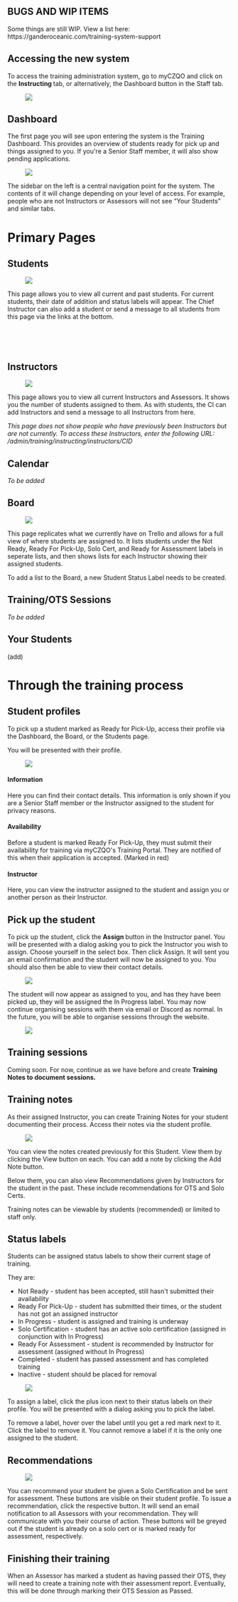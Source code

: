 
<!--
title: Training Administration Guide
description: 
published: true
date: 2020-12-04T03:57:38.267Z
tags: 
editor: undefined
dateCreated: 2020-12-04T03:57:34.881Z
-->

<h2>BUGS AND WIP ITEMS</h2>
<p>Some things are still WIP. View a list here: https://ganderoceanic.com/training-system-support</p>
<h2>Accessing the new system</h2>
<p>To access the training administration system, go to myCZQO and click on the <strong>Instructing </strong>tab, or alternatively, the Dashboard button in the Staff tab.</p>
<figure class="image image_resized" style="width:63.79%;"><img src="/img/untitled.png"></figure>
<h2>Dashboard</h2>
<p>The first page you will see upon entering the system is the Training Dashboard. This provides an overview of students ready for pick up and things assigned to you. If you're a Senior Staff member, it will also show pending applications.</p>
<figure class="image image_resized" style="width:63.05%;"><img src="/img/untitled_2.png"></figure>
<p>The sidebar on the left is a central navigation point for the system. The contents of it will change depending on your level of access. For example, people who are not Instructors or Assessors will not see “Your Students” and similar tabs.</p>
<h1>Primary Pages</h1>
<h2>Students</h2>
<figure class="image image-style-align-right"><img src="/img/untitled_3.png"></figure>
<p>This page allows you to view all current and past students. For current students, their date of addition and status labels will appear. The Chief Instructor can also add a student or send a message to all students from this page via the links at the bottom.</p>
<p>&nbsp;</p>
<p>&nbsp;</p>
<h2>Instructors</h2>
<figure class="image image-style-align-right"><img src="/img/untitled_4.png"></figure>
<p>This page allows you to view all current Instructors and Assessors. It shows you the number of students assigned to them. As with students, the CI can add Instructors and send a message to all Instructors from here.</p>
<p><i>This page does not show people who have previously been Instructors but are not currently. To access these Instructors, enter the following URL: /admin/training/instructing/instructors/CID</i></p>
<h2>Calendar</h2>
<p><i>To be added</i></p>
<h2>Board</h2>
<figure class="image image-style-align-right"><img src="/img/untitled_5.png"></figure>
<p>This page replicates what we currently have on Trello and allows for a full view of where students are assigned to. It lists students under the Not Ready, Ready For Pick-Up, Solo Cert, and Ready for Assessment labels in seperate lists, and then shows lists for each Instructor showing their assigned students.&nbsp;</p>
<p>To add a list to the Board, a new Student Status Label needs to be created.</p>
<h2>Training/OTS Sessions</h2>
<p><i>To be added</i></p>
<h2>Your Students</h2>
<p>(add)</p>
<h1>Through the training process</h1>
<h2>Student profiles</h2>
<p>To pick up a student marked as Ready for Pick-Up, access their profile via the Dashboard, the Board, or the Students page.</p>
<p>You will be presented with their profile.</p>
<figure class="image image-style-align-right"><img src="/img/untitled_6.png"></figure>
<h4>Information</h4>
<p>Here you can find their contact details. This information is only shown if you are a Senior Staff member or the Instructor assigned to the student for privacy reasons.</p>
<h4>Availability</h4>
<p>Before a student is marked Ready For Pick-Up, they must submit their availability for training via myCZQO's Training Portal. They are notified of this when their application is accepted. (Marked in red)</p>
<h4>Instructor</h4>
<p>Here, you can view the instructor assigned to the student and assign you or another person as their Instructor.</p>
<h2>Pick up the student</h2>
<p>To pick up the student, click the <strong>Assign </strong>button in the Instructor panel. You will be presented with a dialog asking you to pick the Instructor you wish to assign. Choose yourself in the select box. Then click Assign. It will sent you an email confirmation and the student will now be assigned to you. You should also then be able to view their contact details.</p>
<figure class="image image_resized" style="width:57.63%;"><img src="/img/untitled_7.png"></figure>
<p>The student will now appear as assigned to you, and has they have been picked up, they will be assigned the In Progress label. You may now continue organising sessions with them via email or Discord as normal. In the future, you will be able to organise sessions through the website.</p>
<figure class="image image_resized" style="width:57.38%;"><img src="/img/untitled_8.png"></figure>
<h2>Training sessions</h2>
<p>Coming soon. For now, continue as we have before and create <strong>Training Notes to document sessions.</strong></p>
<h2>Training notes</h2>
<p>As their assigned Instructor, you can create Training Notes for your student documenting their process. Access their notes via the student profile.</p>
<figure class="image image-style-align-right"><img src="/img/untitled_9.png"></figure>
<p>You can view the notes created previously for this Student. View them by clicking the View button on each. You can add a note by clicking the Add Note button.&nbsp;</p>
<p>Below them, you can also view Recommendations given by Instructors for the student in the past. These include recommendations for OTS and Solo Certs.</p>
<p>Training notes can be viewable by students (recommended) or limited to staff only.</p>
<h2>Status labels</h2>
<p>Students can be assigned status labels to show their current stage of training.&nbsp;</p>
<p>They are:</p>
<ul>
  <li>Not Ready - student has been accepted, still hasn't submitted their availability</li>
  <li>Ready For Pick-Up - student has submitted their times, or the student has not got an assigned instructor</li>
  <li>In Progress - student is assigned and training is underway</li>
  <li>Solo Certification - student has an active solo certification (assigned in conjunction with In Progress)</li>
  <li>Ready For Assessment - student is recommended by Instructor for assessment (assigned without In Progress)</li>
  <li>Completed - student has passed assessment and has completed training</li>
  <li>Inactive - student should be placed for removal</li>
</ul>
<figure class="image image-style-align-right image_resized" style="width:50.28%;"><img src="/img/untitled_10.png"></figure>
<p>To assign a label, click the plus icon next to their status labels on their profile. You will be presented with a dialog asking you to pick the label.&nbsp;</p>
<p>To remove a label, hover over the label until you get a red mark next to it. Click the label to remove it. You cannot remove a label if it is the only one assigned to the student.&nbsp;</p>
<h2>Recommendations</h2>
<figure class="image image-style-align-right"><img src="/img/untitled_11.png"></figure>
<p>You can recommend your student be given a Solo Certification and be sent for assessment. These buttons are visible on their student profile. To issue a recommendation, click the respective button. It will send an email notification to all Assessors with your recommendation. They will communicate with you their course of action. These buttons will be greyed out if the student is already on a solo cert or is marked ready for assessment, respectively.</p>
<h2>Finishing their training</h2>
<p>When an Assessor has marked a student as having passed their OTS, they will need to create a training note with their assessment report. Eventually, this will be done through marking their OTS Session as Passed.</p>
